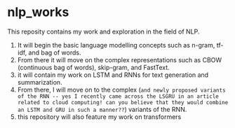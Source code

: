 # nlp_works

This reposity contains my work and exploration in the field of NLP.
1. It will begin the basic language modelling concepts such as n-gram, tf-idf, and bag of words.
2. From there it will move on the complex representations such as CBOW (continuous bag of words), skip-gram, and FastText.
3. it will contain my work on LSTM and RNNs for text generation and summarization.
4. From there, I will move on to the complex (`and newly proposed variants of the RNN -- yes I recently came across the LSGRU in an article related to cloud computing! can you believe that they would combine an LSTM and GRU in such a manner??`) variants of the RNN.
5. this repository will also feature my work on transformers
